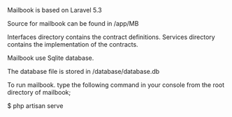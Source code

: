 Mailbook is based on Laravel 5.3

Source for mailbook can be found in /app/MB

Interfaces directory contains the contract definitions.
Services directory contains the implementation of the contracts.

Mailbook use Sqlite database.

The database file is stored in /database/database.db

To run mailbook. type the following command in your console from the root directory of mailbook;

$ php artisan serve

